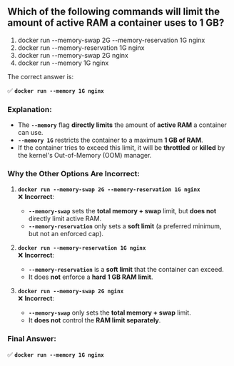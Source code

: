 ## Which of the following commands will limit the amount of active RAM a container uses to 1 GB? 
1. docker run --memory-swap 2G --memory-reservation 1G nginx 
2. docker run --memory-reservation 1G nginx 
3. docker run --memory-swap 2G nginx 
4. docker run --memory 1G nginx

The correct answer is:  

✅ **`docker run --memory 1G nginx`**  

### **Explanation:**  
- The **`--memory`** flag **directly limits** the amount of **active RAM** a container can use.  
- **`--memory 1G`** restricts the container to a maximum **1 GB of RAM**.  
- If the container tries to exceed this limit, it will be **throttled** or **killed** by the kernel's Out-of-Memory (OOM) manager.

### **Why the Other Options Are Incorrect:**
1. **`docker run --memory-swap 2G --memory-reservation 1G nginx`**  
   ❌ **Incorrect**:  
   - **`--memory-swap`** sets the **total memory + swap** limit, but **does not** directly limit active RAM.  
   - **`--memory-reservation`** only sets a **soft limit** (a preferred minimum, but not an enforced cap).  

2. **`docker run --memory-reservation 1G nginx`**  
   ❌ **Incorrect**:  
   - **`--memory-reservation`** is a **soft limit** that the container can exceed.  
   - It does **not** enforce a **hard** **1 GB RAM limit**.  

3. **`docker run --memory-swap 2G nginx`**  
   ❌ **Incorrect**:  
   - **`--memory-swap`** only sets the **total memory + swap** limit.  
   - It **does not** control the **RAM limit separately**.

### **Final Answer:**  
✅ **`docker run --memory 1G nginx`**
